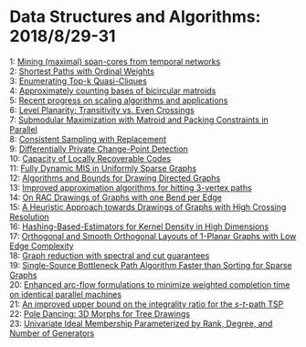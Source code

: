 # Data Structures and Algorithms: 2018/8/29-31  
1: [Mining (maximal) span-cores from temporal networks](https://doi.org/10.48550/arXiv.1808.09376)  
2: [Shortest Paths with Ordinal Weights](https://doi.org/10.48550/arXiv.1808.09410)  
3: [Enumerating Top-k Quasi-Cliques](https://doi.org/10.48550/arXiv.1808.09531)  
4: [Approximately counting bases of bicircular matroids](https://doi.org/10.48550/arXiv.1808.09548)  
5: [Recent progress on scaling algorithms and applications](https://doi.org/10.48550/arXiv.1808.09669)  
6: [Level Planarity: Transitivity vs. Even Crossings](https://doi.org/10.48550/arXiv.1808.09931)  
7: [Submodular Maximization with Matroid and Packing Constraints in Parallel](https://doi.org/10.48550/arXiv.1808.09987)  
8: [Consistent Sampling with Replacement](https://doi.org/10.48550/arXiv.1808.10016)  
9: [Differentially Private Change-Point Detection](https://doi.org/10.48550/arXiv.1808.10056)  
10: [Capacity of Locally Recoverable Codes](https://doi.org/10.48550/arXiv.1808.10262)  
11: [Fully Dynamic MIS in Uniformly Sparse Graphs](https://doi.org/10.48550/arXiv.1808.10316)  
12: [Algorithms and Bounds for Drawing Directed Graphs](https://doi.org/10.48550/arXiv.1808.10364)  
13: [Improved approximation algorithms for hitting 3-vertex paths](https://doi.org/10.48550/arXiv.1808.10370)  
14: [On RAC Drawings of Graphs with one Bend per Edge](https://doi.org/10.48550/arXiv.1808.10470)  
15: [A Heuristic Approach towards Drawings of Graphs with High Crossing  Resolution](https://doi.org/10.48550/arXiv.1808.10519)  
16: [Hashing-Based-Estimators for Kernel Density in High Dimensions](https://doi.org/10.48550/arXiv.1808.10530)  
17: [Orthogonal and Smooth Orthogonal Layouts of 1-Planar Graphs with Low  Edge Complexity](https://doi.org/10.48550/arXiv.1808.10536)  
18: [Graph reduction with spectral and cut guarantees](https://doi.org/10.48550/arXiv.1808.10650)  
19: [Single-Source Bottleneck Path Algorithm Faster than Sorting for Sparse  Graphs](https://doi.org/10.48550/arXiv.1808.10658)  
20: [Enhanced arc-flow formulations to minimize weighted completion time on  identical parallel machines](https://doi.org/10.48550/arXiv.1808.10661)  
21: [An improved upper bound on the integrality ratio for the $s$-$t$-path  TSP](https://doi.org/10.48550/arXiv.1808.10734)  
22: [Pole Dancing: 3D Morphs for Tree Drawings](https://doi.org/10.48550/arXiv.1808.10738)  
23: [Univariate Ideal Membership Parameterized by Rank, Degree, and Number of  Generators](https://doi.org/10.48550/arXiv.1808.10787)  